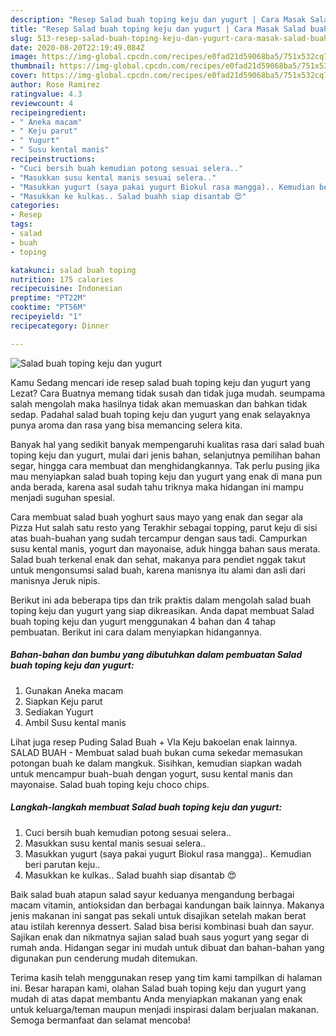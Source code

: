 ```yaml
---
description: "Resep Salad buah toping keju dan yugurt | Cara Masak Salad buah toping keju dan yugurt Yang Lezat"
title: "Resep Salad buah toping keju dan yugurt | Cara Masak Salad buah toping keju dan yugurt Yang Lezat"
slug: 513-resep-salad-buah-toping-keju-dan-yugurt-cara-masak-salad-buah-toping-keju-dan-yugurt-yang-lezat
date: 2020-08-20T22:19:49.084Z
image: https://img-global.cpcdn.com/recipes/e0fad21d59068ba5/751x532cq70/salad-buah-toping-keju-dan-yugurt-foto-resep-utama.jpg
thumbnail: https://img-global.cpcdn.com/recipes/e0fad21d59068ba5/751x532cq70/salad-buah-toping-keju-dan-yugurt-foto-resep-utama.jpg
cover: https://img-global.cpcdn.com/recipes/e0fad21d59068ba5/751x532cq70/salad-buah-toping-keju-dan-yugurt-foto-resep-utama.jpg
author: Rose Ramirez
ratingvalue: 4.3
reviewcount: 4
recipeingredient:
- " Aneka macam"
- " Keju parut"
- " Yugurt"
- " Susu kental manis"
recipeinstructions:
- "Cuci bersih buah kemudian potong sesuai selera.."
- "Masukkan susu kental manis sesuai selera.."
- "Masukkan yugurt (saya pakai yugurt Biokul rasa mangga).. Kemudian beri parutan keju.."
- "Masukkan ke kulkas.. Salad buahh siap disantab 😍"
categories:
- Resep
tags:
- salad
- buah
- toping

katakunci: salad buah toping 
nutrition: 175 calories
recipecuisine: Indonesian
preptime: "PT22M"
cooktime: "PT56M"
recipeyield: "1"
recipecategory: Dinner

---
```



![Salad buah toping keju dan yugurt](https://img-global.cpcdn.com/recipes/e0fad21d59068ba5/751x532cq70/salad-buah-toping-keju-dan-yugurt-foto-resep-utama.jpg)

Kamu Sedang mencari ide resep salad buah toping keju dan yugurt yang Lezat? Cara Buatnya memang tidak susah dan tidak juga mudah. seumpama salah mengolah maka hasilnya tidak akan memuaskan dan bahkan tidak sedap. Padahal salad buah toping keju dan yugurt yang enak selayaknya punya aroma dan rasa yang bisa memancing selera kita.

Banyak hal yang sedikit banyak mempengaruhi kualitas rasa dari salad buah toping keju dan yugurt, mulai dari jenis bahan, selanjutnya pemilihan bahan segar, hingga cara membuat dan menghidangkannya. Tak perlu pusing jika mau menyiapkan salad buah toping keju dan yugurt yang enak di mana pun anda berada, karena asal sudah tahu triknya maka hidangan ini mampu menjadi suguhan spesial.

Cara membuat salad buah yoghurt saus mayo yang enak dan segar ala Pizza Hut salah satu resto yang Terakhir sebagai topping, parut keju di sisi atas buah-buahan yang sudah tercampur dengan saus tadi. Campurkan susu kental manis, yogurt dan mayonaise, aduk hingga bahan saus merata. Salad buah terkenal enak dan sehat, makanya para pendiet nggak takut untuk mengonsumsi salad buah, karena manisnya itu alami dan asli dari manisnya Jeruk nipis.


Berikut ini ada beberapa tips dan trik praktis dalam mengolah salad buah toping keju dan yugurt yang siap dikreasikan. Anda dapat membuat Salad buah toping keju dan yugurt menggunakan 4 bahan dan 4 tahap pembuatan. Berikut ini cara dalam menyiapkan hidangannya.

<!--inarticleads1-->

##### Bahan-bahan dan bumbu yang dibutuhkan dalam pembuatan Salad buah toping keju dan yugurt:

1. Gunakan  Aneka macam
1. Siapkan  Keju parut
1. Sediakan  Yugurt
1. Ambil  Susu kental manis


Lihat juga resep Puding Salad Buah + Vla Keju bakoelan enak lainnya. SALAD BUAH - Membuat salad buah bukan cuma sekedar memasukan potongan buah ke dalam mangkuk. Sisihkan, kemudian siapkan wadah untuk mencampur buah-buah dengan yogurt, susu kental manis dan mayonaise. Salad buah toping keju choco chips. 

<!--inarticleads2-->

##### Langkah-langkah membuat Salad buah toping keju dan yugurt:

1. Cuci bersih buah kemudian potong sesuai selera..
1. Masukkan susu kental manis sesuai selera..
1. Masukkan yugurt (saya pakai yugurt Biokul rasa mangga).. Kemudian beri parutan keju..
1. Masukkan ke kulkas.. Salad buahh siap disantab 😍


Baik salad buah atapun salad sayur keduanya mengandung berbagai macam vitamin, antioksidan dan berbagai kandungan baik lainnya. Makanya jenis makanan ini sangat pas sekali untuk disajikan setelah makan berat atau istilah kerennya dessert. Salad bisa berisi kombinasi buah dan sayur. Sajikan enak dan nikmatnya sajian salad buah saus yogurt yang segar di rumah anda. Hidangan segar ini mudah untuk dibuat dan bahan-bahan yang digunakan pun cenderung mudah ditemukan. 

Terima kasih telah menggunakan resep yang tim kami tampilkan di halaman ini. Besar harapan kami, olahan Salad buah toping keju dan yugurt yang mudah di atas dapat membantu Anda menyiapkan makanan yang enak untuk keluarga/teman maupun menjadi inspirasi dalam berjualan makanan. Semoga bermanfaat dan selamat mencoba!
